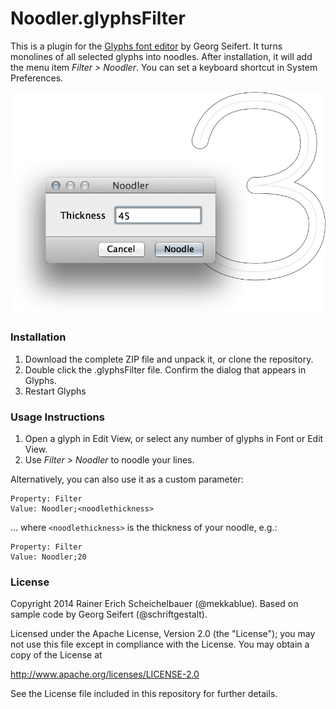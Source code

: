 # Noodler.glyphsFilter

This is a plugin for the [Glyphs font editor](http://glyphsapp.com/) by Georg Seifert.
It turns monolines of all selected glyphs into noodles. After installation, it will add the menu item *Filter > Noodler*. You can set a keyboard shortcut in System Preferences.

![Noodling a monoline.](Noodler.png "Noodler")

### Installation

1. Download the complete ZIP file and unpack it, or clone the repository.
2. Double click the .glyphsFilter file. Confirm the dialog that appears in Glyphs.
3. Restart Glyphs

### Usage Instructions

1. Open a glyph in Edit View, or select any number of glyphs in Font or Edit View.
2. Use *Filter > Noodler* to noodle your lines.

Alternatively, you can also use it as a custom parameter:

	Property: Filter
	Value: Noodler;<noodlethickness>

... where `<noodlethickness>` is the thickness of your noodle, e.g.:
	
	Property: Filter
	Value: Noodler;20

### License

Copyright 2014 Rainer Erich Scheichelbauer (@mekkablue).
Based on sample code by Georg Seifert (@schriftgestalt).

Licensed under the Apache License, Version 2.0 (the "License");
you may not use this file except in compliance with the License.
You may obtain a copy of the License at

http://www.apache.org/licenses/LICENSE-2.0

See the License file included in this repository for further details.
